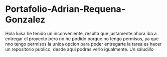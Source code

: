 # Portafolio-Adrian-Requena-Gonzalez
Hola luisa he tenido un inconveniente, resulta que justamente ahora iba a entregar el proyecto pero no he podido porque no tengo permisos, ya que nno tengo permisos la unica opcion para poder entregarte la tarea es hacer un repositorio publico, desde aqui podras verlo igualmente. Un saludillo
